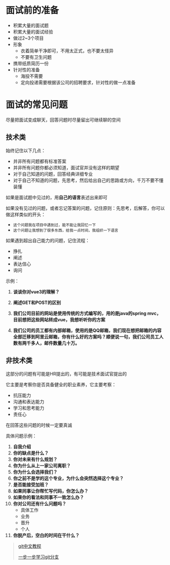 # 面试前的准备

- 积累大量的面试题
- 积累大量的面试经验
- 做过2~3个项目
- 形象
  - 衣着简单干净即可，不用太正式，也不要太怪异
  - 不要有卫生问题
- 携带纸质简历一份
- 针对性的准备
  - 海投不需要
  - 定向投递需要根据该公司的招聘要求，针对性的做一点准备




# 面试的常见问题

尽量把面试变成聊天，回答问题时尽量留出可继续聊的空间

## 技术类

始终记住以下几点：

- 并非所有问题都有标准答案
- 并非所有问题你都必须知道，面试官并没有这样的期望
- 对于自己知道的问题，回答经典详细专业
- 对于自己不知道的问题，先思考，然后给出自己的思路或方向，千万不要不懂装懂

如果是面试题中见过的，用**自己的语言**表述出来即可

如果没有见过的问题，或者忘记答案的问题，记住原则：先思考，后解答，你可以做这样类似的开头：

- `这个问题我在项目中遇到过，能不能让我回忆一下`
- `这个问题让我想到了很多东西，给我一点时间，我组织一下语言`

如果遇到超出自己能力的问题，记住流程：

- 挣扎
- 阐述
- 表达信心
- 询问



示例：

1. **谈谈你对vue3的理解？**

2. **阐述GET和POST的区别**

3. **我们公司目前的网站是使用传统的方式编写的，用的是java的spring mvc，目前想把这些网站转成vue，我想听听你的方案**

4. **我们公司的员工都有内部邮箱，使用的是QQ邮箱，我们现在想把邮箱的内容全部迁移到阿里云邮箱，你有什么好的方案吗？顺便说一句，我们公司员工人数有两千多人，邮件数量几十万。**

## 非技术类

这部分的问题有可能是HR提出的，有可能是技术面试官提出的

它主要是考察你是否具备健全的职业素养，它主要考察：

- 抗压能力
- 沟通和表达能力
- 学习和思考能力
- 责任心

在回答这些问题的时候一定要真诚

具体问题示例：


1. **自我介绍**
2. **你的缺点是什么？**
3. **你对未来有什么规划？**
4. **你为什么从上一家公司离职？**
5. **你为什么会选择我们？**
6. **你之前不是学的这个专业，为什么会突然选择这个专业？**
7. **是否能接受加班？**
8. **如果同事让你帮忙写代码，你怎么办？**
9. **如果你的看法和同事不一致怎么办？**
10. **你对公司还有什么问题吗？**
    - 具体工作
    - 业务
    - 晋升
    - 个人
11. **你脱产后，空白的时间在干什么？**



> [git中文教程](https://git-scm.com/book/zh/v2/%E8%B5%B7%E6%AD%A5-%E5%85%B3%E4%BA%8E%E7%89%88%E6%9C%AC%E6%8E%A7%E5%88%B6)
>
> [一步一步学习git分支](https://learngitbranching.js.org/)

